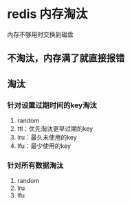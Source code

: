 # redis 内存淘汰
内存不够用时交换到磁盘

## 不淘汰，内存满了就直接报错
## 淘汰
### 针对设置过期时间的key淘汰
1. random
2. ttl：优先淘汰更早过期的key
3. lru：最久未使用的key
4. lfu：最少使用的key
### 针对所有数据淘汰
1. random
2. lru
3. lfu